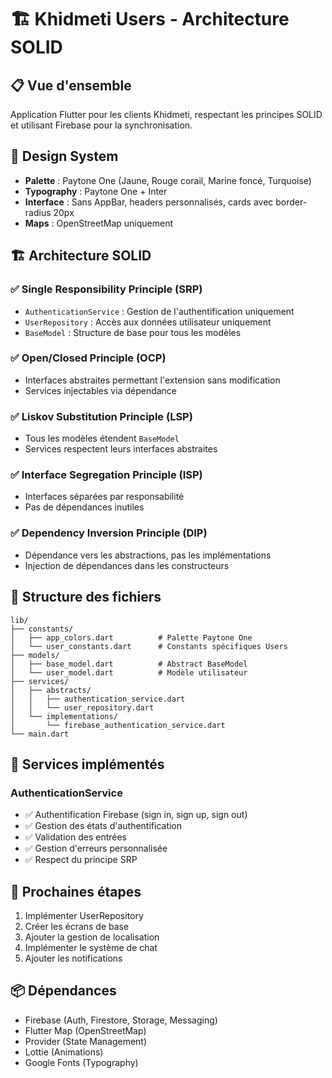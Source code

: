 # 🏗️ Khidmeti Users - Architecture SOLID

## 📋 Vue d'ensemble
Application Flutter pour les clients Khidmeti, respectant les principes SOLID et utilisant Firebase pour la synchronisation.

## 🎨 Design System
- **Palette** : Paytone One (Jaune, Rouge corail, Marine foncé, Turquoise)
- **Typography** : Paytone One + Inter
- **Interface** : Sans AppBar, headers personnalisés, cards avec border-radius 20px
- **Maps** : OpenStreetMap uniquement

## 🏗️ Architecture SOLID

### ✅ Single Responsibility Principle (SRP)
- `AuthenticationService` : Gestion de l'authentification uniquement
- `UserRepository` : Accès aux données utilisateur uniquement
- `BaseModel` : Structure de base pour tous les modèles

### ✅ Open/Closed Principle (OCP)
- Interfaces abstraites permettant l'extension sans modification
- Services injectables via dépendance

### ✅ Liskov Substitution Principle (LSP)
- Tous les modèles étendent `BaseModel`
- Services respectent leurs interfaces abstraites

### ✅ Interface Segregation Principle (ISP)
- Interfaces séparées par responsabilité
- Pas de dépendances inutiles

### ✅ Dependency Inversion Principle (DIP)
- Dépendance vers les abstractions, pas les implémentations
- Injection de dépendances dans les constructeurs

## 📁 Structure des fichiers

```
lib/
├── constants/
│   ├── app_colors.dart          # Palette Paytone One
│   └── user_constants.dart      # Constants spécifiques Users
├── models/
│   ├── base_model.dart          # Abstract BaseModel
│   └── user_model.dart          # Modèle utilisateur
├── services/
│   ├── abstracts/
│   │   ├── authentication_service.dart
│   │   └── user_repository.dart
│   └── implementations/
│       └── firebase_authentication_service.dart
└── main.dart
```

## 🔧 Services implémentés

### AuthenticationService
- ✅ Authentification Firebase (sign in, sign up, sign out)
- ✅ Gestion des états d'authentification
- ✅ Validation des entrées
- ✅ Gestion d'erreurs personnalisée
- ✅ Respect du principe SRP

## 🚀 Prochaines étapes
1. Implémenter UserRepository
2. Créer les écrans de base
3. Ajouter la gestion de localisation
4. Implémenter le système de chat
5. Ajouter les notifications

## 📦 Dépendances
- Firebase (Auth, Firestore, Storage, Messaging)
- Flutter Map (OpenStreetMap)
- Provider (State Management)
- Lottie (Animations)
- Google Fonts (Typography)